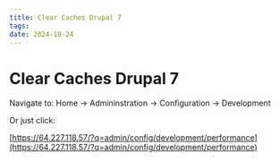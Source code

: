 ```yaml
---
title: Clear Caches Drupal 7
tags: 
date: 2024-10-24
---
```

# Clear Caches Drupal 7

Navigate to: Home -> Admininstration -> Configuration -> Development 

Or just click:

[https://64.227.118.57/?q=admin/config/development/performance](https://64.227.118.57/?q=admin/config/development/performance)

